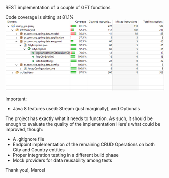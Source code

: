 REST implementation of a couple of GET functions

Code coverage is sitting at 81.1%
![Click here to see the image](https://raw.githubusercontent.com/marcelluiz96/CinqChallenge/master/images/testcoverage.png)

Important:
- Java 8 features used: Stream (just marginally), and Optionals

The project has exactly what it needs to function. As such, it should be enough to evaluate the quality of the implementation
Here's what could be improved, though:
- A .gitignore file
- Endpoint implementation of the remaining CRUD Operations on both City and Country entities
- Proper integration testing in a different build phase
- Mock providers for data reusability among tests

Thank you!,
Marcel
